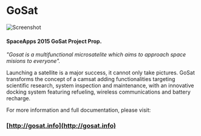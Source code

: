 GoSat
=========

![Screenshot](http://gosat.info/images/satzonab.jpg "Optional title")

#### SpaceApps 2015 GoSat Project Prop.

*"Gosat is a multifunctional microsatelite which aims to approach space misions to everyone".*

Launching a satellite is a major success, it cannot only take pictures.
GoSat transforms the concept of a camsat adding functionalities targeting scientific research, system inspection and maintenance, with an innovative docking system featuring refueling, wireless communications and battery recharge.


For more information and full documentation, please visit:

### [http://gosat.info](http://gosat.info)